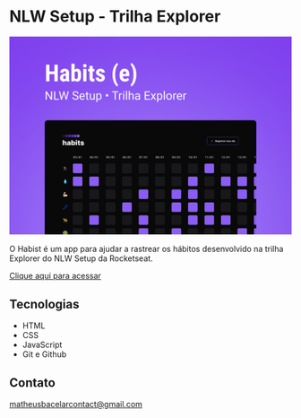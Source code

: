 # NLW Setup - Trilha Explorer

![preview](./assets/Preview.png)

O Habist é um app para ajudar a rastrear os hábitos desenvolvido na trilha Explorer do NLW Setup da Rocketseat.

[Clique aqui para acessar](https://matheussbacelar.github.io/nlw-setup/)

## Tecnologias

- HTML
- CSS
- JavaScript
- Git e Github

## Contato

matheusbacelarcontact@gmail.com
